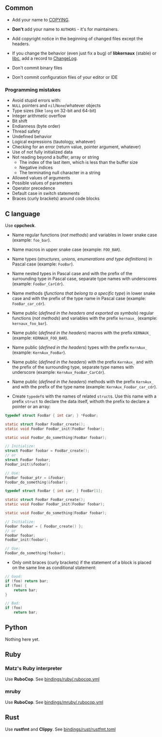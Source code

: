 Common
------

* Add your name to [COPYING](/COPYING).
* **Don't** add your name to `AUTHORS` - it's for maintainers.
* Add copyright notice in the beginning of changed files except the headers.
* If you change the behavior (even just fix a bug) of **libkernaux** (stable) or
  [libc](/libc), add a record to [ChangeLog](/ChangeLog).

* Don't commit binary files
* Don't commit configuration files of your editor or IDE

### Programming mistakes

* Avoid stupid errors with:
* `NULL` pointers and `nil`/`None`/whatever objects
* Type sizes (like `long` on 32-bit and 64-bit)
* Integer arithmetic overflow
* Bit shift
* Endianness (byte order)
* Thread safety
* Undefined behavior
* Logical expressions (tautology, whatever)
* Checking for an error (return value, pointer argument, whatever)
* Use of not fully initialized data
* Not reading beyond a buffer, array or string
  * The index of the last item, which is less than the buffer size
  * Negative indices
  * The terminating null character in a string
* Allowed values of arguments
* Possible values of parameters
* Operator precedence
* Default case in switch statements
* Braces (curly brackets) around code blocks



C language
----------

Use **cppcheck**.

* Name regular functions (*not methods*) and variables in lower snake case
  (example: `foo_bar`).
* Name macros in upper snake case (example: `FOO_BAR`).
* Name types (*structures, unions, enumerations and type definitions*) in Pascal
  case (example: `FooBar`).
* Name nested types in Pascal case and with the prefix of the surrounding type
  in Pascal case, separate type names with underscores (example:
  `FooBar_CarCdr`).
* Name methods (*functions that belong to a specific type*) in lower snake case
  and with the prefix of the type name in Pascal case (example:
  `FooBar_car_cdr`).

* Name public (*defined in the headers and exported as symbols*) regular
  functions (*not methods*) and variables with the prefix `kernaux_` (example:
  `kernaux_foo_bar`).
* Name public (*defined in the headers*) macros with the prefix `KERNAUX_`
  (example: `KERNAUX_FOO_BAR`).
* Name public (*defined in the headers*) types with the prefix `KernAux_`
  (example: `KernAux_FooBar`).
* Name public (*defined in the headers*) with the prefix `KernAux_` and with the
  prefix of the surrounding type, separate type names with underscore (example:
  `KernAux_FooBar_CarCdr`).
* Name public (*defined in the headers*) methods with the prefix `KernAux_` and
  with the prefix of the type name (example: `KernAux_FooBar_car_cdr`).

* Create `typedef`s with the names of related `struct`s. Use this name with a
  prefix `struct` to declare the data itself, withoth the prefix to declare
  a pointer or an array:

```c
typedef struct FooBar { int car; } *FooBar;

static struct FooBar FooBar_create();
static void FooBar FooBar_init(FooBar foobar);

static void FooBar_do_something(FooBar foobar);

// Initialize:
struct FooBar foobar = FooBar_create();
// or
struct FooBar foobar;
FooBar_init(&foobar);

// Use:
FooBar foobar_ptr = &foobar;
FooBar_do_something(&foobar);
```

```c
typedef struct FooBar { int car; } FooBar[1];

static struct FooBar FooBar_create();
static void FooBar FooBar_init(FooBar foobar);

static void FooBar_do_something(FooBar foobar);

// Initialize:
FooBar foobar = { FooBar_create() };
// or
FooBar foobar;
FooBar_init(foobar);

// Use:
FooBar_do_something(foobar);
```

* Only omit braces (curly brackets) if the statement of a block is placed on the
  same line as conditional statement:

```c
// Good:
if (foo) return bar;
if (foo) {
    return bar;
}

// Bad:
if (foo)
    return bar;
```



Python
------

Nothing here yet.



Ruby
----

### Matz's Ruby interpreter

Use **RuboCop**. See [bindings/ruby/.rubocop.yml](/bindings/ruby/.rubocop.yml)

### mruby

Use **RuboCop**. See [bindings/mruby/.rubocop.yml](/bindings/mruby/.rubocop.yml)



Rust
----

Use **rustfmt** and **Clippy**.
See [bindings/rust/rustfmt.toml](/bindings/rust/rustfmt.toml)
